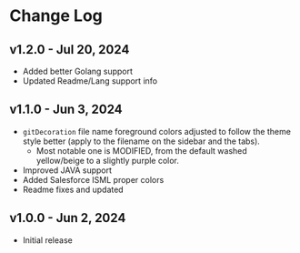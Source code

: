 <!-- Check [Keep a Changelog](http://keepachangelog.com/) for recommendations on how to structure this file. -->

# Change Log

## v1.2.0 - Jul 20, 2024

- Added better Golang support
- Updated Readme/Lang support info

## v1.1.0 - Jun 3, 2024

- `gitDecoration` file name foreground colors adjusted to follow the theme style better (apply to the filename on the sidebar and the tabs).
  - Most notable one is MODIFIED, from the default washed yellow/beige to a slightly purple color.
- Improved JAVA support
- Added Salesforce ISML proper colors
- Readme fixes and updated

## v1.0.0 - Jun 2, 2024

- Initial release
